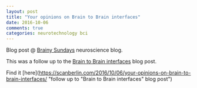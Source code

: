 ```yaml
---
layout: post
title: "Your opinions on Brain to Brain interfaces"
date: 2016-10-06
comments: true
categories: neurotechnology bci
---
```


Blog post @ [Brainy Sundays](https://scanberlin.com "Brainy Sundays neuroscience blog") neuroscience blog.

This was a follow up to the [Brain to Brain interfaces](http://stefanappelhoff.com/blog/2016/06/09/Brain-to-Brain-Interfaces "Internal link to blog post") blog post.

Find it [here](https://scanberlin.com/2016/10/06/your-opinions-on-brain-to-brain-interfaces/ "follow up to "Brain to Brain interfaces" blog post")
